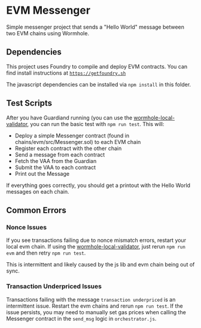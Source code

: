 # EVM Messenger
Simple messenger project that sends a "Hello World" message between two EVM chains using Wormhole. 

## Dependencies
This project uses Foundry to compile and deploy EVM contracts. You can find install instructions at [`https://getfoundry.sh`](http://getfoundry.sh)

The javascript dependencies can be installed via `npm install` in this folder.

## Test Scripts
After you have Guardiand running (you can use the [wormhole-local-validator](https://github.com/wormhole-foundation/xdapp-book/tree/main/projects/wormhole-local-validator), you can run the basic test with `npm run test`. This will: 
- Deploy a simple Messenger contract (found in chains/evm/src/Messenger.sol) to each EVM chain
- Register each contract with the other chain
- Send a message from each contract
- Fetch the VAA from the Guardian
- Submit the VAA to each contract
- Print out the Message

If everything goes correctly, you should get a printout with the Hello World messages on each chain.

## Common Errors
### Nonce Issues
If you see transactions failing due to nonce mismatch errors, restart your local evm chain. If using the [wormhole-local-validator](https://github.com/wormhole-foundation/xdapp-book/tree/main/projects/wormhole-local-validator), just rerun `npm run evm` and then retry `npm run test`.

This is intermittent and likely caused by the js lib and evm chain being out of sync.

### Transaction Underpriced Issues
Transactions failing with the message `transaction underpriced` is an intermittent issue. Restart the evm chains and rerun `npm run test`. If the issue persists, you may need to manually set gas prices when calling the Messenger contract in the `send_msg` logic in `orchestrator.js`.